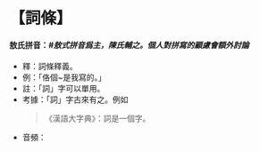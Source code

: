 # 【詞條】
#### 敖氏拼音：_#敖式拼音爲主，陳氏輔之。個人對拼寫的顧慮會額外討論_
- 釋：詞條釋義。
- 例：「佫個~是我寫的。」
- 註：「詞」字可以單用。
- 考據：「詞」字古來有之。例如
  > 《漢語大字典》：詞是一個字。
- 音頻：
  
